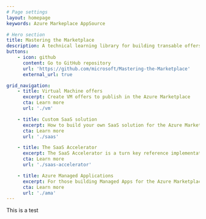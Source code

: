 ```yaml
---
# Page settings
layout: homepage
keywords: Azure Markeplace AppSource

# Hero section
title: Mastering the Marketplace
description: A technical learning library for building transable offers on Azure
buttons:
    - icon: github
      content: Go to GitHub repository
      url: 'https://github.com/microsoft/Mastering-the-Marketplace'
      external_url: true

grid_navigation:
    - title: Virtual Machine offers
      excerpt: Create VM offers to publish in the Azure Marketplace
      cta: Learn more
      url: './vm'

    - title: Custom SaaS solution
      excerpt: How to build your own SaaS solution for the Azure Marketplace
      cta: Learn more
      url: './saas'

    - title: The SaaS Accelerator
      excerpt: The SaaS Accelerator is a turn key reference implementation of a SaaS offer. Install in 20 minutes!
      cta: Learn more
      url: './saas-accelerator'

    - title: Azure Managed Applications
      excerpt: For those building Managed Apps for the Azure Marketplace
      cta: Learn more
      url: './ama'
---
```

This is a test
